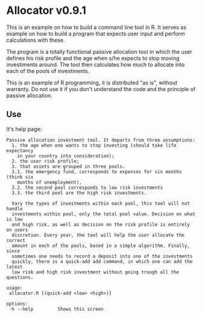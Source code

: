 # Allocator v0.9.1

This is an example on how to build a command line tool in R. It serves as example on how to build a program that expects user input and perform calculations with these.


The program is a totally functional passive allocation tool in which the user defines his risk profile and the age when s/he expects to stop moving investiments around. The tool then calculates how much to allocate into each of the pools of investments.

This is an example of R programming, it is distributed "as is", without warranty. Do not use it if you don't understand the code and the principle of passive allocation. 

## Use

It's help page: 

```
Passive allocation investment tool. It departs from three assumptions:
  1. the age when one wants to stop investing (should take life expectancy
    in your country into consideration);
  2. the user risk profile;
  3. that assets are grouped in three pools.
  3.1. the emergency fund, corresponds to expenses for six months (think six
    months of unemployment),
  3.2. the second pool corresponds to low risk investments
  3.3. the third pool are the high risk investments.

  Vary the types of investments within each pool, this tool will not handle
  investments within pool, only the total pool value. Decision on what is low
  and high risk, as well as decision on the risk profile is entirely on users
  discretion. Every year, the tool will help the user allocate the correct
  amount in each of the pools, based in a simple algorithm. Finally, since
  sometimes one needs to record a deposit into one of the investments
  quickly, there is a quick-add add command, in which one can add the latest
  low risk and high risk investment without going trough all the questions.

usage:
 allocator.R [(quick-add <low> <high>)]

options:
 -h --help         Shows this screen

```
